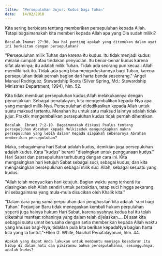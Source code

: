 ```yaml
---
title:  'Persepuluhan Jujur: Kudus bagi Tuhan'
date:   14/02/2018
---
```


Kita sering berbicara tentang memberikan persepuluhan kepada Allah. Tetapi bagaimanakah kita memberi kepada Allah apa yang Dia sudah miliki?

`Bacalah Imamat 27:30. Dua hal penting apakah yang ditemukan dalam ayat ini berkaitan dengan persepuluhan?`

"Persepuluhan milik Tuhan dan karena itu kudus. Itu tidak menjadi kudus melalui sumpah atau tindakan penyucian. Itu benar-benar kudus karena sifat alaminya; itu adalah milik Tuhan. Tidak ada seorang pun kecuali Allah memiliki hak itu. Tidak ada yang bisa menguduskannya bagi Tuhan, karena persepuluhan tidak pernah bagian dari harta benda seseorang."-Angel Manuel Rodriguez, Stewardship Roots (Silver Spring, Md.: Stewardship Ministries Department, 1994), hlm. 52.

Kita tidak membuat persepuluhan kudus;Allah melakukannya dengan penunjukkan. Sebagai penatalayan, kita mengembalikan kepada-Nya apa yang menjadi milik-Nya. Persepuluhan didedikasikan kepada Allah untuk suatu maksud tertentu. Menahan itu untuk satu maksud lainnya adalah tidak jujur. Praktik mengembalikan persepuluhan kudus tidak pernah dihentikan.

`Bacalah  Ibrani 7:2-10. Bagaimanakah diskusi Paulus tentang persepuluhan Abraham kepada Melkisedek mengungkapkan makna persepuluhan yang lebih dalam? Kepada siapakah sebenarnya Abraham memberikan persepuluhan?`

Maka, sebagaimana hari Sabat adalah kudus, demikian juga persepuluhan adalah kudus. Kata "kudus" berarti "diasingkan untuk penggunaan kudus." Hari Sabat dan persepuluhan terhubung dengan cara ini. Kita mengasingkan hari ketujuh Sabat sebagai suci, sebagai kudus; dan kita mengasingkan persepuluhan sebagai milik suci Allah, sebagai sesuatu yang kudus.

"Allah telah menyucikan hari ketujuh. Bagian waktu yang terhenti itu diasingkan oleh Allah sendiri untuk perbaktian, tetap suci hingga sekarang ini sebagaimana yang mula-mula disucikan oleh Khalik kita."

"Dalam cara yang sama perpuluhan dari penghasilan kita adalah 'suci bagi Tuhan.' Perjanjian Baru tidak menegaskan kembali hukum perpuluhan seperti juga halnya hukum Hari Sabat, karena syahnya kedua hal itu telah diketahui manfaat rohaninya yang dalam telah dijelaskan.... Di saat kita sebagai suatu umat berusaha dengan setia memberikan kepada Allah waktu yang khusus bagi-Nya, tidaklah pula kita berikan kepadaNya bagian harta kita yang Ia tuntut."-Ellen G. White, Nasihat Penatalayanan, hlm. 44.

`Apakah yang dapat Anda lakukan untuk membantu menjaga kesadaran itu hidup di dalam hati dan pikiranmu bahwa persepuluhanmu, sesungguhnya, adalah kudus?`